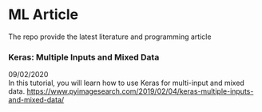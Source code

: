 # ML Article
The repo provide the latest literature and programming article

### Keras: Multiple Inputs and Mixed Data
09/02/2020</br> 
In this tutorial, you will learn how to use Keras for multi-input and mixed data.
https://www.pyimagesearch.com/2019/02/04/keras-multiple-inputs-and-mixed-data/
